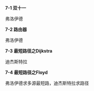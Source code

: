 **7-1 双十一**

弗洛伊德

**7-2 路由器**

弗洛伊德

**7-3 最短路径之Dijkstra**

迪杰斯特拉

**7-4 最短路径之Floyd**

弗洛伊德求多源最短路，迪杰斯特拉求路径

